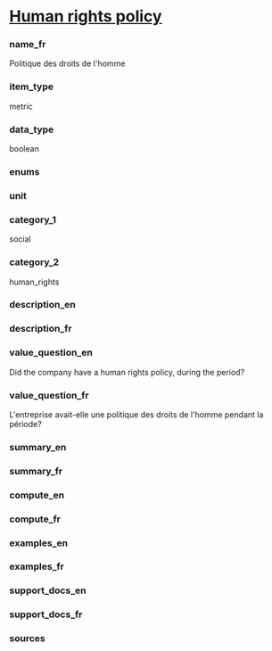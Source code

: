 
# [Human rights policy](#human_rights_policy_bool)

### name_fr

Politique des droits de l'homme

### item_type

metric

### data_type

boolean

### enums



### unit



### category_1

social

### category_2

human_rights

### description_en



### description_fr



### value_question_en

Did the company have a human rights policy, during the period?

### value_question_fr

L'entreprise avait-elle une politique des droits de l'homme pendant
la période?

### summary_en



### summary_fr



### compute_en



### compute_fr



### examples_en



### examples_fr



### support_docs_en



### support_docs_fr



### sources


            